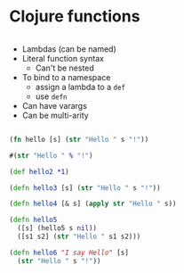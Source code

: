 <div class="slide">

# Clojure functions
<div class="gutters-10 row">
<div class="column">

* Lambdas (can be named)
* Literal function syntax
  * Can't be nested
* To bind to a namespace
  * assign a lambda to a `def`
  * use `defn`
* Can have varargs
* Can be multi-arity

</div>

<div class="column" style="flex: 2;">

``` clojure
(fn hello [s] (str "Hello " s "!"))

#(str "Hello " % "!")

(def hello2 *1)

(defn hello3 [s] (str "Hello " s "!"))

(defn hello4 [& s] (apply str "Hello " s))

(defn hello5
  ([s] (hello5 s nil))
  ([s1 s2] (str "Hello " s1 s2)))

(defn hello6 "I say Hello" [s]
  (str "Hello " s "!"))
```

</div>
</div>

</div>
